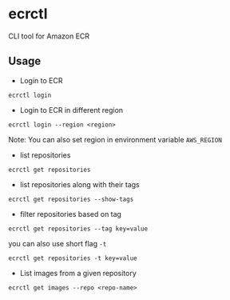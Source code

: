 # ecrctl
CLI tool for Amazon ECR

## Usage

* Login to ECR

```
ecrctl login
```

* Login to ECR in different region

```
ecrctl login --region <region>
```

Note: You can also set region in environment variable `AWS_REGION`

* list repositories

```
ecrctl get repositories
```

* list repositories along with their tags

```
ecrctl get repositories --show-tags
```

* filter repositories based on tag

```
ecrctl get repositories --tag key=value
```

you can also use short flag `-t`

```
ecrctl get repositories -t key=value
```

* List images from a given repository

```
ecrctl get images --repo <repo-name>
```
